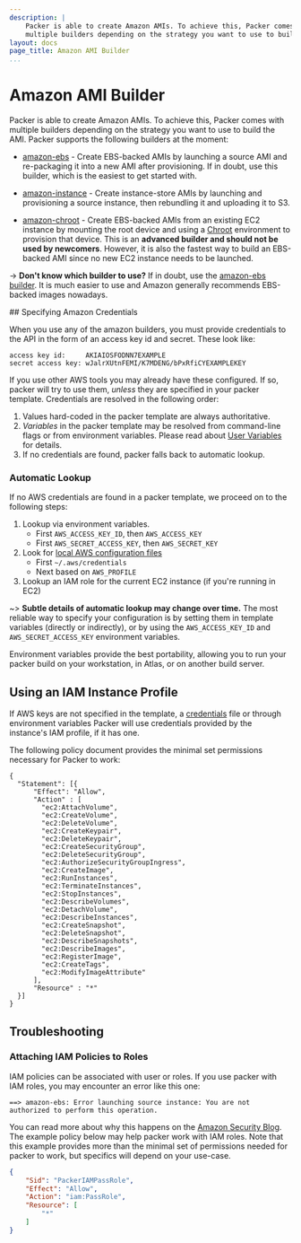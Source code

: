 ```yaml
---
description: |
    Packer is able to create Amazon AMIs. To achieve this, Packer comes with
    multiple builders depending on the strategy you want to use to build the AMI.
layout: docs
page_title: Amazon AMI Builder
...
```


# Amazon AMI Builder

Packer is able to create Amazon AMIs. To achieve this, Packer comes with
multiple builders depending on the strategy you want to use to build the
AMI. Packer supports the following builders at the moment:

* [amazon-ebs](/docs/builders/amazon-ebs.html) - Create EBS-backed AMIs
  by launching a source AMI and re-packaging it into a new AMI after
  provisioning. If in doubt, use this builder, which is the easiest to get
  started with.

* [amazon-instance](/docs/builders/amazon-instance.html) - Create
  instance-store AMIs by launching and provisioning a source instance, then
  rebundling it and uploading it to S3.

* [amazon-chroot](/docs/builders/amazon-chroot.html) - Create EBS-backed AMIs
  from an existing EC2 instance by mounting the root device and using a
  [Chroot](http://en.wikipedia.org/wiki/Chroot) environment to provision
  that device. This is an **advanced builder and should not be used by
  newcomers**. However, it is also the fastest way to build an EBS-backed
  AMI since no new EC2 instance needs to be launched.

-> **Don't know which builder to use?** If in doubt, use the
[amazon-ebs builder](/docs/builders/amazon-ebs.html). It is
much easier to use and Amazon generally recommends EBS-backed images nowadays.

<div id="specifying-amazon-credentials">## Specifying Amazon Credentials</div>

When you use any of the amazon builders, you must provide credentials to the API in the form of an access key id and secret. These look like:

    access key id:     AKIAIOSFODNN7EXAMPLE
    secret access key: wJalrXUtnFEMI/K7MDENG/bPxRfiCYEXAMPLEKEY

If you use other AWS tools you may already have these configured. If so, packer will try to use them, *unless* they are specified in your packer template. Credentials are resolved in the following order:

1. Values hard-coded in the packer template are always authoritative.
2. *Variables* in the packer template may be resolved from command-line flags or from environment variables. Please read about [User Variables](https://packer.io/docs/templates/user-variables.html) for details.
3. If no credentials are found, packer falls back to automatic lookup.

### Automatic Lookup

If no AWS credentials are found in a packer template, we proceed on to the following steps:

1. Lookup via environment variables.
    - First `AWS_ACCESS_KEY_ID`, then `AWS_ACCESS_KEY`
    - First `AWS_SECRET_ACCESS_KEY`, then `AWS_SECRET_KEY`
2. Look for [local AWS configuration files](http://docs.aws.amazon.com/cli/latest/userguide/cli-chap-getting-started.html#cli-config-files)
    - First `~/.aws/credentials`
    - Next based on `AWS_PROFILE`
3. Lookup an IAM role for the current EC2 instance (if you're running in EC2)

~> **Subtle details of automatic lookup may change over time.** The most reliable way to specify your configuration is by setting them in template variables (directly or indirectly), or by using the `AWS_ACCESS_KEY_ID` and `AWS_SECRET_ACCESS_KEY` environment variables.

Environment variables provide the best portability, allowing you to run your packer build on your workstation, in Atlas, or on another build server.

## Using an IAM Instance Profile

If AWS keys are not specified in the template, a
[credentials](http://docs.aws.amazon.com/cli/latest/userguide/cli-chap-getting-started.html#cli-config-files)
file or through environment variables Packer will use credentials provided by
the instance's IAM profile, if it has one.

The following policy document provides the minimal set permissions necessary for
Packer to work:

``` {.javascript}
{
  "Statement": [{
      "Effect": "Allow",
      "Action" : [
        "ec2:AttachVolume",
        "ec2:CreateVolume",
        "ec2:DeleteVolume",
        "ec2:CreateKeypair",
        "ec2:DeleteKeypair",
        "ec2:CreateSecurityGroup",
        "ec2:DeleteSecurityGroup",
        "ec2:AuthorizeSecurityGroupIngress",
        "ec2:CreateImage",
        "ec2:RunInstances",
        "ec2:TerminateInstances",
        "ec2:StopInstances",
        "ec2:DescribeVolumes",
        "ec2:DetachVolume",
        "ec2:DescribeInstances",
        "ec2:CreateSnapshot",
        "ec2:DeleteSnapshot",
        "ec2:DescribeSnapshots",
        "ec2:DescribeImages",
        "ec2:RegisterImage",
        "ec2:CreateTags",
        "ec2:ModifyImageAttribute"
      ],
      "Resource" : "*"
  }]
}
```

## Troubleshooting

### Attaching IAM Policies to Roles

IAM policies can be associated with user or roles. If you use packer with IAM roles, you may encounter an error like this one:

    ==> amazon-ebs: Error launching source instance: You are not authorized to perform this operation.

You can read more about why this happens on the [Amazon Security Blog](http://blogs.aws.amazon.com/security/post/Tx3M0IFB5XBOCQX/Granting-Permission-to-Launch-EC2-Instances-with-IAM-Roles-PassRole-Permission). The example policy below may help packer work with IAM roles. Note that this example provides more than the minimal set of permissions needed for packer to work, but specifics will depend on your use-case.

```json
{
    "Sid": "PackerIAMPassRole",
    "Effect": "Allow",
    "Action": "iam:PassRole",
    "Resource": [
        "*"
    ]
}
```
